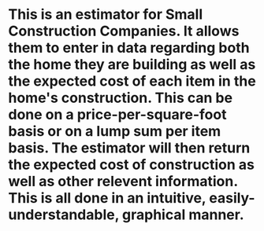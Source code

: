 # This is an estimator for Small  Construction Companies. It allows them to enter in data regarding both the home they are building as well as the expected cost of each item in the home's construction. This can be done on a price-per-square-foot basis or on a lump sum per item basis. The estimator will then return the expected cost of construction as well as other relevent information. This is all done in an intuitive, easily-understandable, graphical manner.
